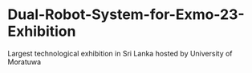 # Dual-Robot-System-for-Exmo-23-Exhibition
Largest technological exhibition in Sri Lanka hosted by University of Moratuwa 
